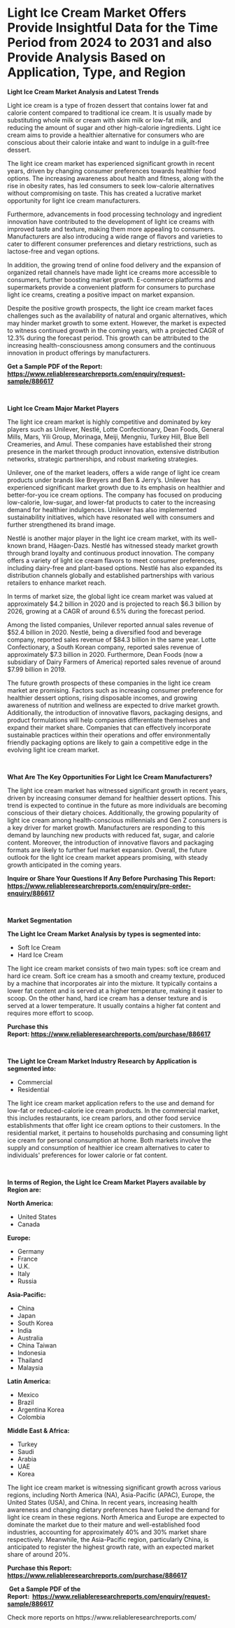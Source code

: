 <p><h1>Light Ice Cream Market Offers Provide Insightful Data for the Time Period from 2024 to 2031 and also Provide Analysis Based on Application, Type, and Region</h1></p><p><strong>Light Ice Cream Market Analysis and Latest Trends</strong></p>
<p><p>Light ice cream is a type of frozen dessert that contains lower fat and calorie content compared to traditional ice cream. It is usually made by substituting whole milk or cream with skim milk or low-fat milk, and reducing the amount of sugar and other high-calorie ingredients. Light ice cream aims to provide a healthier alternative for consumers who are conscious about their calorie intake and want to indulge in a guilt-free dessert.</p><p>The light ice cream market has experienced significant growth in recent years, driven by changing consumer preferences towards healthier food options. The increasing awareness about health and fitness, along with the rise in obesity rates, has led consumers to seek low-calorie alternatives without compromising on taste. This has created a lucrative market opportunity for light ice cream manufacturers.</p><p>Furthermore, advancements in food processing technology and ingredient innovation have contributed to the development of light ice creams with improved taste and texture, making them more appealing to consumers. Manufacturers are also introducing a wide range of flavors and varieties to cater to different consumer preferences and dietary restrictions, such as lactose-free and vegan options.</p><p>In addition, the growing trend of online food delivery and the expansion of organized retail channels have made light ice creams more accessible to consumers, further boosting market growth. E-commerce platforms and supermarkets provide a convenient platform for consumers to purchase light ice creams, creating a positive impact on market expansion.</p><p>Despite the positive growth prospects, the light ice cream market faces challenges such as the availability of natural and organic alternatives, which may hinder market growth to some extent. However, the market is expected to witness continued growth in the coming years, with a projected CAGR of 12.3% during the forecast period. This growth can be attributed to the increasing health-consciousness among consumers and the continuous innovation in product offerings by manufacturers.</p></p>
<p><strong>Get a Sample PDF of the Report:&nbsp; <a href="https://www.reliableresearchreports.com/enquiry/request-sample/886617">https://www.reliableresearchreports.com/enquiry/request-sample/886617</a></strong></p>
<p>&nbsp;</p>
<p><strong>Light Ice Cream Major Market Players</strong></p>
<p><p>The light ice cream market is highly competitive and dominated by key players such as Unilever, Nestlé, Lotte Confectionary, Dean Foods, General Mills, Mars, Yili Group, Morinaga, Meiji, Mengniu, Turkey Hill, Blue Bell Creameries, and Amul. These companies have established their strong presence in the market through product innovation, extensive distribution networks, strategic partnerships, and robust marketing strategies.</p><p>Unilever, one of the market leaders, offers a wide range of light ice cream products under brands like Breyers and Ben & Jerry’s. Unilever has experienced significant market growth due to its emphasis on healthier and better-for-you ice cream options. The company has focused on producing low-calorie, low-sugar, and lower-fat products to cater to the increasing demand for healthier indulgences. Unilever has also implemented sustainability initiatives, which have resonated well with consumers and further strengthened its brand image.</p><p>Nestlé is another major player in the light ice cream market, with its well-known brand, Häagen-Dazs. Nestlé has witnessed steady market growth through brand loyalty and continuous product innovation. The company offers a variety of light ice cream flavors to meet consumer preferences, including dairy-free and plant-based options. Nestlé has also expanded its distribution channels globally and established partnerships with various retailers to enhance market reach.</p><p>In terms of market size, the global light ice cream market was valued at approximately $4.2 billion in 2020 and is projected to reach $6.3 billion by 2026, growing at a CAGR of around 6.5% during the forecast period.</p><p>Among the listed companies, Unilever reported annual sales revenue of $52.4 billion in 2020. Nestlé, being a diversified food and beverage company, reported sales revenue of $84.3 billion in the same year. Lotte Confectionary, a South Korean company, reported sales revenue of approximately $7.3 billion in 2020. Furthermore, Dean Foods (now a subsidiary of Dairy Farmers of America) reported sales revenue of around $7.99 billion in 2019.</p><p>The future growth prospects of these companies in the light ice cream market are promising. Factors such as increasing consumer preference for healthier dessert options, rising disposable incomes, and growing awareness of nutrition and wellness are expected to drive market growth. Additionally, the introduction of innovative flavors, packaging designs, and product formulations will help companies differentiate themselves and expand their market share. Companies that can effectively incorporate sustainable practices within their operations and offer environmentally friendly packaging options are likely to gain a competitive edge in the evolving light ice cream market.</p></p>
<p>&nbsp;</p>
<p><strong>What Are The Key Opportunities For Light Ice Cream Manufacturers?</strong></p>
<p><p>The light ice cream market has witnessed significant growth in recent years, driven by increasing consumer demand for healthier dessert options. This trend is expected to continue in the future as more individuals are becoming conscious of their dietary choices. Additionally, the growing popularity of light ice cream among health-conscious millennials and Gen Z consumers is a key driver for market growth. Manufacturers are responding to this demand by launching new products with reduced fat, sugar, and calorie content. Moreover, the introduction of innovative flavors and packaging formats are likely to further fuel market expansion. Overall, the future outlook for the light ice cream market appears promising, with steady growth anticipated in the coming years.</p></p>
<p><strong>Inquire or Share Your Questions If Any Before Purchasing This Report: <a href="https://www.reliableresearchreports.com/enquiry/pre-order-enquiry/886617">https://www.reliableresearchreports.com/enquiry/pre-order-enquiry/886617</a></strong></p>
<p>&nbsp;</p>
<p><strong>Market Segmentation</strong></p>
<p><strong>The Light Ice Cream Market Analysis by types is segmented into:</strong></p>
<p><ul><li>Soft Ice Cream</li><li>Hard Ice Cream</li></ul></p>
<p><p>The light ice cream market consists of two main types: soft ice cream and hard ice cream. Soft ice cream has a smooth and creamy texture, produced by a machine that incorporates air into the mixture. It typically contains a lower fat content and is served at a higher temperature, making it easier to scoop. On the other hand, hard ice cream has a denser texture and is served at a lower temperature. It usually contains a higher fat content and requires more effort to scoop.</p></p>
<p><strong>Purchase this Report:&nbsp;<a href="https://www.reliableresearchreports.com/purchase/886617">https://www.reliableresearchreports.com/purchase/886617</a></strong></p>
<p>&nbsp;</p>
<p><strong>The Light Ice Cream Market Industry Research by Application is segmented into:</strong></p>
<p><ul><li>Commercial</li><li>Residential</li></ul></p>
<p><p>The light ice cream market application refers to the use and demand for low-fat or reduced-calorie ice cream products. In the commercial market, this includes restaurants, ice cream parlors, and other food service establishments that offer light ice cream options to their customers. In the residential market, it pertains to households purchasing and consuming light ice cream for personal consumption at home. Both markets involve the supply and consumption of healthier ice cream alternatives to cater to individuals' preferences for lower calorie or fat content.</p></p>
<p>&nbsp;</p>
<p><strong>In terms of Region, the Light Ice Cream Market Players available by Region are:</strong></p>
<p>
    <p> <strong> North America: </strong>
        <ul>
            <li>United States</li>
            <li>Canada</li>
        </ul>
        </p> 
    <p> <strong> Europe: </strong>
        <ul>
            <li>Germany</li>
            <li>France</li>
            <li>U.K.</li>
            <li>Italy</li>
            <li>Russia</li>
        </ul>
        </p> 
    <p> <strong> Asia-Pacific: </strong>
        <ul>
            <li>China</li>
            <li>Japan</li>
            <li>South Korea</li>
            <li>India</li>
            <li>Australia</li>
            <li>China Taiwan</li>
            <li>Indonesia</li>
            <li>Thailand</li>
            <li>Malaysia</li>
        </ul>
        </p> 
    <p> <strong> Latin America: </strong>
        <ul>
            <li>Mexico</li>
            <li>Brazil</li>
            <li>Argentina Korea</li>
            <li>Colombia</li>
        </ul>
        </p> 
    <p> <strong> Middle East & Africa: </strong>
        <ul>
            <li>Turkey</li>
            <li>Saudi</li>
            <li>Arabia</li>
            <li>UAE</li>
            <li>Korea</li>
        </ul>
    </p>
    </p>
<p><p>The light ice cream market is witnessing significant growth across various regions, including North America (NA), Asia-Pacific (APAC), Europe, the United States (USA), and China. In recent years, increasing health awareness and changing dietary preferences have fueled the demand for light ice cream in these regions. North America and Europe are expected to dominate the market due to their mature and well-established food industries, accounting for approximately 40% and 30% market share respectively. Meanwhile, the Asia-Pacific region, particularly China, is anticipated to register the highest growth rate, with an expected market share of around 20%.</p></p>
<p><strong>Purchase this Report: <a href="https://www.reliableresearchreports.com/purchase/886617">https://www.reliableresearchreports.com/purchase/886617</a></strong></p>
<p>&nbsp;<strong>Get a Sample PDF of the Report:&nbsp;&nbsp;<a href="https://www.reliableresearchreports.com/enquiry/request-sample/886617">https://www.reliableresearchreports.com/enquiry/request-sample/886617</a></strong></p>
<p><strong></strong></p>
<p>Check more reports on https://www.reliableresearchreports.com/</p>